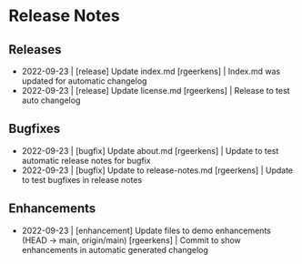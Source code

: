 # Release Notes

## Releases
- 2022-09-23 | [release] Update index.md  [rgeerkens] | Index.md was updated for automatic changelog
- 2022-09-23 | [release] Update license.md  [rgeerkens] | Release to test auto changelog

## Bugfixes
- 2022-09-23 | [bugfix] Update about.md  [rgeerkens] | Update to test automatic release notes for bugfix
- 2022-09-23 | [bugfix] Update to release-notes.md  [rgeerkens] | Update to test bugfixes in release notes

## Enhancements
- 2022-09-23 | [enhancement] Update files to demo enhancements  (HEAD -> main, origin/main) [rgeerkens] | Commit to show enhancements in automatic generated changelog
